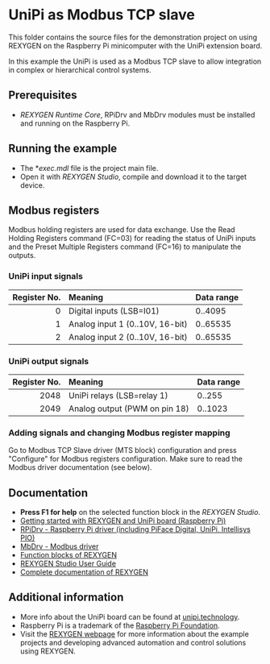 UniPi as Modbus TCP slave 
=========================
 
This folder contains the source files for the demonstration project on using
REXYGEN on the Raspberry Pi minicomputer with the UniPi extension
board. 

In this example the UniPi is used as a Modbus TCP slave to allow integration
in complex or hierarchical control systems.

## Prerequisites ##

- *REXYGEN Runtime Core*, RPiDrv and MbDrv modules must be installed and running on the Raspberry Pi.

## Running the example ##

- The **exec.mdl* file is the project main file.
- Open it with *REXYGEN Studio*, compile and download it to the target device.

## Modbus registers ##
Modbus holding registers are used for data exchange. Use the Read Holding 
Registers command (FC=03) for reading the status of UniPi inputs and the Preset 
Multiple Registers command (FC=16) to manipulate the outputs. 

### UniPi input signals ###
| Register No. | Meaning                         | Data range |
| ------------:|:------------------------------- |:---------- |
|            0 | Digital inputs (LSB=I01)        | 0..4095    |
|            1 | Analog input 1 (0..10V, 16-bit) | 0..65535   |
|            2 | Analog input 2 (0..10V, 16-bit) | 0..65535   |

### UniPi output signals ###
| Register No. | Meaning                       | Data range |
| ------------:|:----------------------------- |:---------- |
|         2048 | UniPi relays (LSB=relay 1)    | 0..255     |
|         2049 | Analog output (PWM on pin 18) | 0..1023    |

### Adding signals and changing Modbus register mapping ###
Go to Modbus TCP Slave driver (MTS block) configuration and press "Configure" for Modbus registers configuration. Make sure to read the Modbus driver documentation (see below).

## Documentation ##

- **Press F1 for help** on the selected function block in the *REXYGEN Studio*.
- [Getting started with REXYGEN and UniPi board (Raspberry Pi)](https://www.rexygen.com/doc/PDF/ENGLISH/RexygenGettingStarted_UniPi_ENG.pdf)
- [RPiDrv - Raspberry Pi driver (including PiFace Digital, UniPi, Intellisys PIO)](https://www.rexygen.com/doc/PDF/ENGLISH/RPiDrv_ENG.pdf)
- [MbDrv - Modbus driver](https://www.rexygen.com/doc/PDF/ENGLISH/MbDrv_ENG.pdf)
- [Function blocks of REXYGEN](https://www.rexygen.com/doc/PDF/ENGLISH/BRef_ENG.pdf)
- [REXYGEN Studio User Guide](https://www.rexygen.com/doc/PDF/ENGLISH/RexygenStudio_ENG.pdf)
- [Complete documentation of REXYGEN](http://www.rexygen.com/documentation-and-support)

## Additional information ##

- More info about the UniPi board can be found at [unipi.technology](http://www.unipi.technology).
- Raspberry Pi is a trademark of the [Raspberry Pi Foundation](http://www.raspberrypi.org).
- Visit the [REXYGEN webpage](http://www.rexygen.com) 
for more information about the example projects and developing advanced 
automation and control solutions using REXYGEN.